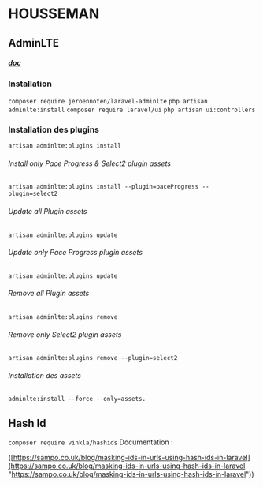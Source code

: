 # HOUSSEMAN
## AdminLTE
##### [doc](https://github.com/jeroennoten/Laravel-AdminLTE#51-the-adminlteinstall-command "doc")
### Installation
`composer require jeroennoten/laravel-adminlte`
`php artisan adminlte:install`
`composer require laravel/ui`
`php artisan ui:controllers`
### Installation des plugins
`artisan adminlte:plugins install`

###### Install only Pace Progress & Select2 plugin assets
`artisan adminlte:plugins install --plugin=paceProgress --plugin=select2`

###### Update all Plugin assets
`artisan adminlte:plugins update`

###### Update only Pace Progress plugin assets
`artisan adminlte:plugins update`

###### Remove all Plugin assets
`artisan adminlte:plugins remove`

###### Remove only Select2 plugin assets
`artisan adminlte:plugins remove --plugin=select2`

###### Installation des assets
`adminlte:install --force --only=assets.`

## Hash Id
`composer require vinkla/hashids`
Documentation :

([https://sampo.co.uk/blog/masking-ids-in-urls-using-hash-ids-in-laravel](https://sampo.co.uk/blog/masking-ids-in-urls-using-hash-ids-in-laravel "https://sampo.co.uk/blog/masking-ids-in-urls-using-hash-ids-in-laravel"))
